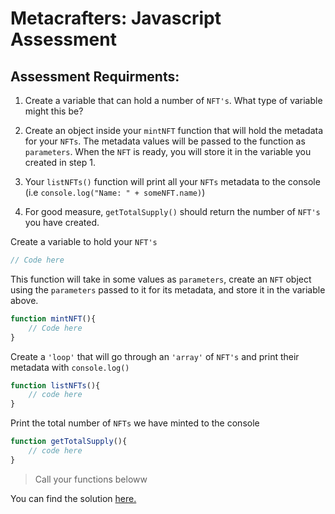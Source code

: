 # Metacrafters: Javascript Assessment

## Assessment Requirments:
1. Create a variable that can hold a number of `NFT's`. What type of variable might this be?
   
2. Create an object inside your `mintNFT` function that will hold the metadata for your `NFTs`. The metadata values will be passed to the function as `parameters`. When the `NFT` is ready, you will store it in the variable you created in step 1.

3. Your `listNFTs()` function will print all your `NFTs` metadata to the console (i.e `console.log("Name: " + someNFT.name)`)

4. For good measure, `getTotalSupply()` should return the number of `NFT's` you have created.   

Create a variable to hold your `NFT's`<br>

```js
// Code here
```

This function will take in some values as `parameters`, create an `NFT` object using the `parameters` passed to it for its metadata, and store it in the variable above.

```js
function mintNFT(){
    // Code here
}
```

Create a `'loop'` that will go through an `'array'` of `NFT's` and print their metadata with `console.log()`

```js
function listNFTs(){
    // code here
}
```

Print the total number of `NFTs` we have minted to the console

```js
function getTotalSupply(){
    // code here
}
```

> Call your functions beloww


You can find the solution [here.](https://www.youtube.com/watch?v=LXpYDm3THGk)

